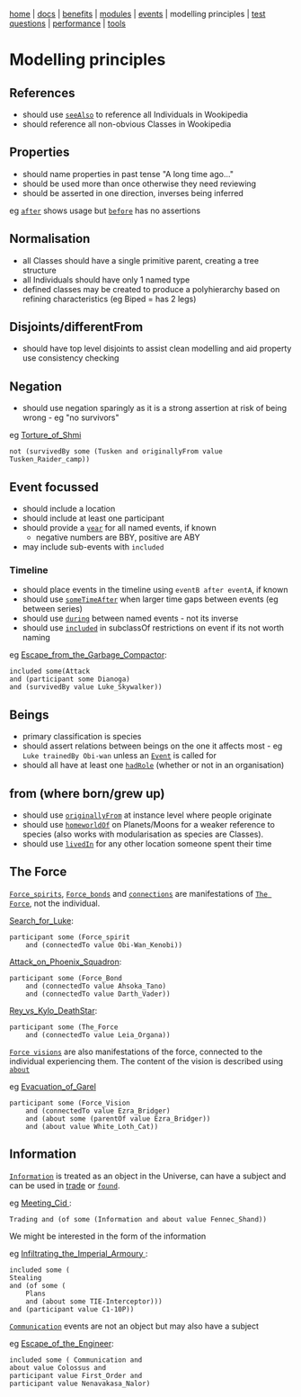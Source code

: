 [home](../) |
[docs](readme.md) |
[benefits](benefits.md) |
[modules](modularisation.md) |
[events](events.md) |
modelling principles |
[test questions](test-questions.md) |
[performance](performance.md) |
[tools](tools.md)

# Modelling principles

## References

- should use [`seeAlso`](https://star-wars-ontology.up.railway.app/annotationproperties/-1773693006/) to reference all Individuals in Wookipedia
- should reference all non-obvious Classes in Wookipedia

## Properties

- should name properties in past tense "A long time ago..."
- should be used more than once otherwise they need reviewing
- should be asserted in one direction, inverses being inferred

eg [`after`](https://star-wars-ontology.up.railway.app/objectproperties/1037526453/) shows usage but 
[`before`](https://star-wars-ontology.up.railway.app/objectproperties/-448094376/) has no assertions

## Normalisation

- all Classes should have a single primitive parent, creating a tree structure
- all Individuals should have only 1 named type
- defined classes may be created to produce a polyhierarchy based on refining characteristics (eg Biped = has 2 legs)

## Disjoints/differentFrom

- should have top level disjoints to assist clean modelling and aid property use consistency checking

## Negation

- should use negation sparingly as it is a strong assertion at risk of being wrong - eg "no survivors"

eg [Torture_of_Shmi](https://star-wars-ontology.up.railway.app/individuals/-631305730/)

    not (survivedBy some (Tusken and originallyFrom value Tusken_Raider_camp))

## Event focussed

* should include a location
* should include at least one participant
* should provide a [`year`](https://star-wars-ontology.up.railway.app/dataproperties/948496406/) for all named events, if known
  * negative numbers are BBY, positive are ABY
* may include sub-events with ```included```


###  Timeline

- should place events in the timeline using `eventB after eventA`, if known
- should use [`someTimeAfter`](https://star-wars-ontology.up.railway.app/objectproperties/2047817844/) when larger time gaps between events (eg between series)
- should use [`during`](https://star-wars-ontology.up.railway.app/objectproperties/-375708134/) between named events - not its inverse
- should use [`included`](https://star-wars-ontology.up.railway.app/objectproperties/1035051157/) in subclassOf restrictions on event if its not worth naming

eg [Escape_from_the_Garbage_Compactor](https://star-wars-ontology.up.railway.app/individuals/-1663775856/):

    included some(Attack 
    and (participant some Dianoga)
    and (survivedBy value Luke_Skywalker))

## Beings

- primary classification is species
- should assert relations between beings on the one it affects most - eg `Luke trainedBy Obi-wan` 
unless an [`Event`](https://star-wars-ontology.up.railway.app/classes/1012130387/) is called for
- should all have at least one [`hadRole`](https://star-wars-ontology.up.railway.app/objectproperties/1627826554/) (whether or not in an organisation)


## from (where born/grew up)

- should use [`originallyFrom`](https://star-wars-ontology.up.railway.app/objectproperties/-1044081727/) at instance level where people originate
- should use [`homeworldOf`](https://star-wars-ontology.up.railway.app/objectproperties/418614051/) on Planets/Moons for a weaker reference to species (also works with modularisation as species are Classes).
- should use [`livedIn`](https://star-wars-ontology.up.railway.app/objectproperties/1129084950/) for any other location someone spent their time 

## The Force

[`Force_spirits`](https://star-wars-ontology.up.railway.app/classes/1763189694/),
[`Force_bonds`](https://star-wars-ontology.up.railway.app/classes/-1223412816/)
and [`connections`](https://star-wars-ontology.up.railway.app/objectproperties/-1625702595/)
are manifestations of [`The Force`](https://star-wars-ontology.up.railway.app/classes/-1757453002/),
not the individual.

[Search_for_Luke](https://star-wars-ontology.up.railway.app/individuals/919917289/):

    participant some (Force_spirit
        and (connectedTo value Obi-Wan_Kenobi))

[Attack_on_Phoenix_Squadron](https://star-wars-ontology.up.railway.app/individuals/2038845993/):

    participant some (Force_Bond
        and (connectedTo value Ahsoka_Tano)
        and (connectedTo value Darth_Vader))
    
[Rey_vs_Kylo_DeathStar](https://star-wars-ontology.up.railway.app/individuals/963336634/):

    participant some (The_Force
        and (connectedTo value Leia_Organa))

[`Force visions`](https://star-wars-ontology.up.railway.app/classes/926769109/) are also manifestations of the force, connected to the individual experiencing
them. The content of the vision is described using [`about`](https://star-wars-ontology.up.railway.app/objectproperties/1037402982/)

eg [Evacuation_of_Garel](https://star-wars-ontology.up.railway.app/individuals/1081848188/)

    participant some (Force_Vision
        and (connectedTo value Ezra_Bridger)
        and (about some (parentOf value Ezra_Bridger))
        and (about value White_Loth_Cat))

## Information

[`Information`](https://star-wars-ontology.up.railway.app/classes/286293221/) is
treated as an object in the Universe, can have a subject and can be used in
[trade](https://star-wars-ontology.up.railway.app/classes/1542077658/) or
[`found`](https://star-wars-ontology.up.railway.app/objectproperties/1042413403/).

eg [Meeting_Cid ](https://star-wars-ontology.up.railway.app/individuals/1729557587/):

    Trading and (of some (Information and about value Fennec_Shand))

We might be interested in the form of the information

eg [Infiltrating_the_Imperial_Armoury ](https://star-wars-ontology.up.railway.app/individuals/-811098626/):

    included some (
    Stealing
    and (of some (
        Plans
        and (about some TIE-Interceptor)))
    and (participant value C1-10P))

[`Communication`](https://star-wars-ontology.up.railway.app/classes/708468623/) events are not an object but may also have a subject

eg [Escape_of_the_Engineer](https://star-wars-ontology.up.railway.app/individuals/1936970816/):

    included some ( Communication and
    about value Colossus and
    participant value First_Order and
    participant value Nenavakasa_Nalor)
